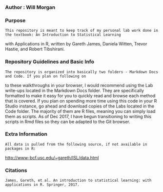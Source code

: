 ### Author : Will Morgan ###


### Purpose ###
	This repository is meant to keep track of my personal lab work done in the textbook: An Introduction to Statistical Learning 
with Applications in R, written by Gareth James, Daniela Witten, Trevor Hastie, and Robert Tibshirani. 


### Repository Guidelines and Basic Info ###
	The repository is organized into basically two folders - Markdown Docs and Code. If you plan on following on 
to these walkthroughs in your browser, I would recommend using the Lab write-ups located in the Markdown
Docs folder. They are specifically formatted to make it easy for you to quickly read and browse each method
that is covered. If you plan on spending more time using this code in your R Studio instance, go ahead and download
copies of the Labs located in the Code folder. The majority of them are R files, meaning you can simply load them as scripts.
As of Dec 2017, I have begun transitioning to writing this scripts in Rmd files so they can be adapted to the Git browser.


### Extra Information ###
	All data is pulled from the following source, if not available in packages in R:
http://www-bcf.usc.edu/~gareth/ISL/data.html



### Citations ###
	James, Gareth, et al. An introduction to statistical learning: with applications in R. Springer, 2017.
